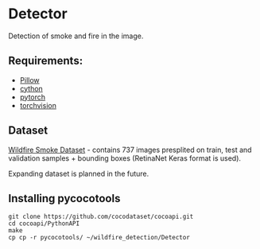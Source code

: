 # Detector
Detection of smoke and fire in the image.

## Requirements:
- [Pillow](https://github.com/python-pillow/Pillow/)
- [cython](https://github.com/cython/cython)
- [pytorch](https://github.com/pytorch/pytorch)
- [torchvision](https://github.com/pytorch/vision)

## Dataset

[Wildfire Smoke Dataset](https://public.roboflow.com/object-detection/wildfire-smoke/1) - contains 737 images presplited on train, test and validation samples + bounding boxes (RetinaNet Keras format is used).

Expanding dataset is planned in the future.

## Installing pycocotools
```
git clone https://github.com/cocodataset/cocoapi.git
cd cocoapi/PythonAPI
make
cp cp -r pycocotools/ ~/wildfire_detection/Detector
```

